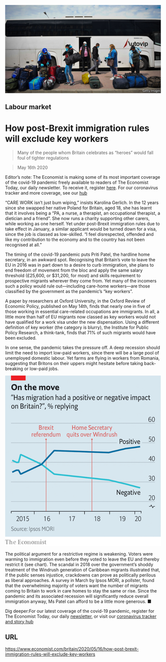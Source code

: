 ![](./images/20200516_BRP505.jpg)

## Labour market

# How post-Brexit immigration rules will exclude key workers

> Many of the people whom Britain celebrates as “heroes” would fall foul of tighter regulations

> May 16th 2020

Editor’s note: The Economist is making some of its most important coverage of the covid-19 pandemic freely available to readers of The Economist Today, our daily newsletter. To receive it, register [here](https://www.economist.com//newslettersignup). For our coronavirus tracker and more coverage, see our [hub](https://www.economist.com//coronavirus)

“CARE WORK isn’t just bum wiping,” insists Karolina Gerlich. In the 12 years since she swapped her native Poland for Britain, aged 18, she has learnt that it involves being a “PA, a nurse, a therapist, an occupational therapist, a dietician and a friend”. She now runs a charity supporting other carers, while working as one herself. Yet under post-Brexit immigration rules due to take effect in January, a similar applicant would be turned down for a visa, since the job is classed as low-skilled. “I feel disrespected, offended and like my contribution to the economy and to the country has not been recognised at all.”

The timing of the covid-19 pandemic puts Priti Patel, the hardline home secretary, in an awkward spot. Recognising that Britain’s vote to leave the EU in 2016 was in part down to a desire to curb immigration, she plans to end freedom of movement from the bloc and apply the same salary threshold (£25,600, or $31,200, for most) and skills requirement to prospective migrants wherever they come from. Yet many of the incomers such a policy would rule out—including care-home workers—are those classified by the government as the pandemic’s “key workers”.

A paper by researchers at Oxford University, in the Oxford Review of Economic Policy, published on May 14th, finds that nearly one in five of those working in essential care-related occupations are immigrants. In all, a little more than half of EU migrants now classed as key workers would not have qualified for a work visa under the new dispensation. Using a different definition of key worker (the category is blurry), the Institute for Public Policy Research, a think-tank, finds that 71% of such migrants would have been excluded.

In one sense, the pandemic takes the pressure off. A deep recession should limit the need to import low-paid workers, since there will be a large pool of unemployed domestic labour. Yet farms are flying in workers from Romania, suggesting that Britons on their uppers might hesitate before taking back-breaking or low-paid jobs.

![](./images/20200516_BRC561.png)

The political argument for a restrictive regime is weakening. Voters were warming to immigration even before they voted to leave the EU and thereby restrict it (see chart). The scandal in 2018 over the government’s shoddy treatment of the Windrush generation of Caribbean migrants illustrated that, if the public senses injustice, crackdowns can prove as politically perilous as liberal approaches. A survey in March by Ipsos MORI, a pollster, found that the overwhelming majority of voters want the number of migrants coming to Britain to work in care homes to stay the same or rise. Since the pandemic and its associated recession will significantly reduce overall immigration anyway, Ms Patel can afford to be a little more generous. ■

Dig deeper:For our latest coverage of the covid-19 pandemic, register for The Economist Today, our daily [newsletter](https://www.economist.com//newslettersignup), or visit our [coronavirus tracker and story hub](https://www.economist.com//coronavirus)

## URL

https://www.economist.com/britain/2020/05/16/how-post-brexit-immigration-rules-will-exclude-key-workers
